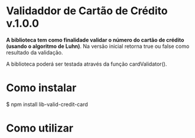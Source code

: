 # Validaddor de Cartão de Crédito  v.1.0.0

**A biblioteca tem como finalidade validar o número do cartão de crédito (usando o algoritmo de Luhn)**. Na versão inicial retorna true ou false como resultado da validação.

A biblioteca poderá ser testada através da função cardValidator().

# Como instalar
$  npm install lib-valid-credit-card

# Como utilizar